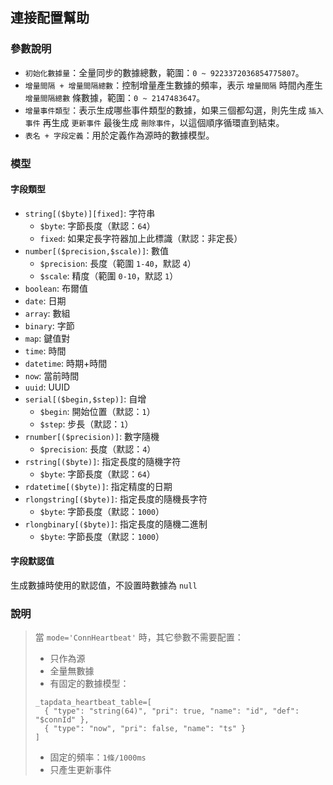 ## 連接配置幫助

### 參數說明

- `初始化數據量`：全量同步的數據總數，範圍：`0 ~ 9223372036854775807`。
- `增量間隔 + 增量間隔總數`：控制增量產生數據的頻率，表示 `增量間隔` 時間內產生 `增量間隔總數` 條數據，範圍：`0 ~ 2147483647`。
- `增量事件類型`：表示生成哪些事件類型的數據，如果三個都勾選，則先生成 `插入事件` 再生成 `更新事件` 最後生成 `刪除事件`，以這個順序循環直到結束。
- `表名 + 字段定義`：用於定義作為源時的數據模型。

### 模型

#### 字段類型

- `string[($byte)][fixed]`: 字符串
  - `$byte`: 字節長度（默認：`64`）
  - `fixed`: 如果定長字符器加上此標識（默認：非定長）
- `number[($precision,$scale)]`: 數值
  - `$precision`: 長度（範圍 `1-40`，默認 `4`）
  - `$scale`: 精度（範圍 `0-10`，默認 `1`）
- `boolean`: 布爾值
- `date`: 日期
- `array`: 數組
- `binary`: 字節
- `map`: 鍵值對
- `time`: 時間
- `datetime`: 時期+時間
- `now`: 當前時間
- `uuid`: UUID
- `serial[($begin,$step)]`: 自增
  - `$begin`: 開始位置（默認：`1`）
  - `$step`: 步長（默認：`1`）
- `rnumber[($precision)]`: 數字隨機
  - `$precision`: 長度（默認：`4`）
- `rstring[($byte)]`: 指定長度的隨機字符
  - `$byte`: 字節長度（默認：`64`）
- `rdatetime[($byte)]`: 指定精度的日期
- `rlongstring[($byte)]`: 指定長度的隨機長字符
  - `$byte`: 字節長度（默認：`1000`）
- `rlongbinary[($byte)]`: 指定長度的隨機二進制
  - `$byte`: 字節長度（默認：`1000`）

#### 字段默認值

生成數據時使用的默認值，不設置時數據為 `null`

### 說明
> 當 `mode='ConnHeartbeat'` 時，其它參數不需要配置：
> - 只作為源
> - 全量無數據
> - 有固定的數據模型：
> ```
> _tapdata_heartbeat_table=[
>   { "type": "string(64)", "pri": true, "name": "id", "def": "$connId" },
>   { "type": "now", "pri": false, "name": "ts" }
> ]
> ```
> - 固定的頻率：`1條/1000ms`
> - 只產生更新事件